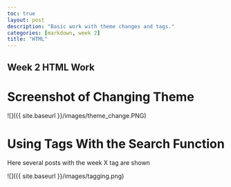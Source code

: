 ```yaml
---
toc: true
layout: post
description: "Basic work with theme changes and tags."
categories: [markdown, week 2]
title: "HTML"
---
```


## Week 2 HTML Work

# Screenshot of Changing Theme

![]({{ site.baseurl }}/images/theme_change.PNG)

# Using Tags With the Search Function

Here several posts with the week X tag are shown

![]({{ site.baseurl }}/images/tagging.png)